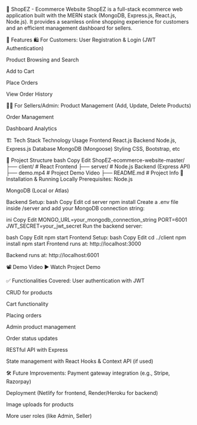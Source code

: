 🛒 ShopEZ - Ecommerce Website ShopEZ is a full-stack ecommerce web application built with the MERN stack (MongoDB, Express.js, React.js, Node.js). It provides a seamless online shopping experience for customers and an efficient management dashboard for sellers.

📌 Features 🛍️ For Customers: User Registration & Login (JWT Authentication)

Product Browsing and Search

Add to Cart

Place Orders

View Order History

🧑‍💼 For Sellers/Admin: Product Management (Add, Update, Delete Products)

Order Management

Dashboard Analytics

🏗️ Tech Stack Technology Usage Frontend React.js Backend Node.js, Express.js Database MongoDB (Mongoose) Styling CSS, Bootstrap, etc

📂 Project Structure bash Copy Edit ShopEZ-ecommerce-website-master/ ├── client/ # React Frontend ├── server/ # Node.js Backend (Express API) ├── demo.mp4 # Project Demo Video ├── README.md # Project Info 🚀 Installation & Running Locally Prerequisites: Node.js

MongoDB (Local or Atlas)

Backend Setup: bash Copy Edit cd server npm install Create a .env file inside /server and add your MongoDB connection string:

ini Copy Edit MONGO_URL=your_mongodb_connection_string PORT=6001 JWT_SECRET=your_jwt_secret Run the backend server:

bash Copy Edit npm start Frontend Setup: bash Copy Edit cd ../client npm install npm start Frontend runs at: http://localhost:3000

Backend runs at: http://localhost:6001

📽️ Demo Video ▶️ Watch Project Demo

✅ Functionalities Covered: User authentication with JWT

CRUD for products

Cart functionality

Placing orders

Admin product management

Order status updates

RESTful API with Express

State management with React Hooks & Context API (if used)

🛠️ Future Improvements: Payment gateway integration (e.g., Stripe, Razorpay)

Deployment (Netlify for frontend, Render/Heroku for backend)

Image uploads for products

More user roles (like Admin, Seller)

